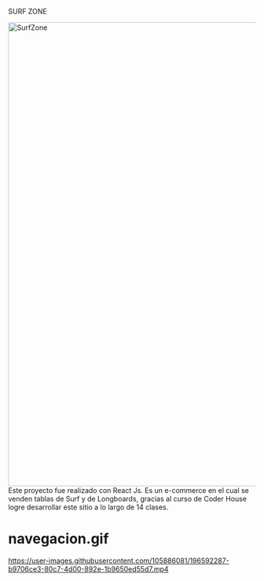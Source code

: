 SURF ZONE

<img width="944" alt="SurfZone" src="https://user-images.githubusercontent.com/105886081/196585324-03b187d2-4de4-4941-a65a-f4708cd3feb6.png">
Este proyecto fue realizado con React Js. Es un e-commerce en el cual se venden tablas de Surf y de Longboards, gracias al curso de Coder House logre desarrollar este sitio a lo largo de 14 clases.

# navegacion.gif


https://user-images.githubusercontent.com/105886081/196592287-b9706ce3-80c7-4d00-892e-1b9650ed55d7.mp4

